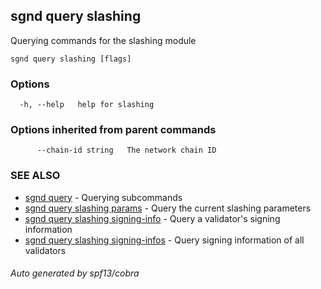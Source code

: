 ## sgnd query slashing

Querying commands for the slashing module

```
sgnd query slashing [flags]
```

### Options

```
  -h, --help   help for slashing
```

### Options inherited from parent commands

```
      --chain-id string   The network chain ID
```

### SEE ALSO

* [sgnd query](sgnd_query.md)	 - Querying subcommands
* [sgnd query slashing params](sgnd_query_slashing_params.md)	 - Query the current slashing parameters
* [sgnd query slashing signing-info](sgnd_query_slashing_signing-info.md)	 - Query a validator's signing information
* [sgnd query slashing signing-infos](sgnd_query_slashing_signing-infos.md)	 - Query signing information of all validators

###### Auto generated by spf13/cobra
